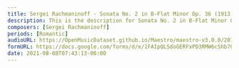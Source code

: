 ```yaml
---
title: Sergei Rachmaninoff - Sonata No. 2 in B-Flat Minor Op. 36 (1913) (4)
description: This is the description for Sonata No. 2 in B-Flat Minor Op. 36 (1913) by Sergei Rachmaninoff
composers: [Sergei Rachmaninoff]
periods: [Romantic]
audioURL: https://OpenMusicDataset.github.io/Maestro/maestro-v3.0.0/2011/MIDI-Unprocessed_12_R3_2011_MID--AUDIO_R3-D4_09_Track09_wav.midi
formURL: https://docs.google.com/forms/d/e/1FAIpQLSdoGERFxPD3RMW6cShb7O1AW1ncr17QBqMdJ4htSPwVKMThZQ/viewform
date: 2021-08-08T07:43:13-06:00
---
```


